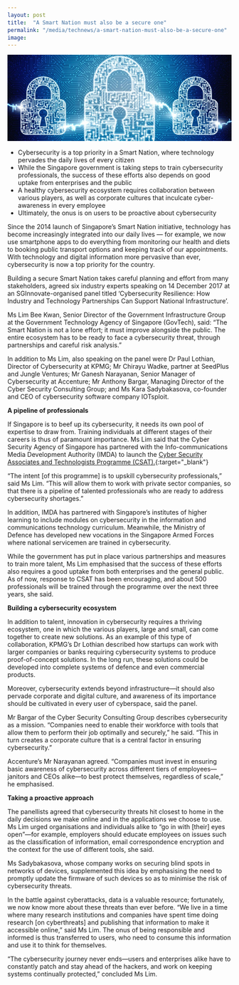 ```yaml
---
layout: post
title:  "A Smart Nation must also be a secure one"
permalink: "/media/technews/a-smart-nation-must-also-be-a-secure-one"
image: 
---
```


![a smart nation must also be a secure one](/images/technews/a-smart-nation-must-also-be-a-secure-on-part-1.jpg)

- Cybersecurity is a top priority in a Smart Nation, where technology pervades the daily lives of every citizen
- While the Singapore government is taking steps to train cybersecurity professionals, the success of these efforts also depends on good uptake from enterprises and the public 
- A healthy cybersecurity ecosystem requires collaboration between various players, as well as corporate cultures that inculcate cyber-awareness in every employee
- Ultimately, the onus is on users to be proactive about cybersecurity

Since the 2014 launch of Singapore’s Smart Nation initiative, technology has become increasingly integrated into our daily lives — for example, we now use smartphone apps to do everything from monitoring our health and diets to booking public transport options and keeping track of our appointments. With technology and digital information more pervasive than ever, cybersecurity is now a top priority for the country.

Building a secure Smart Nation takes careful planning and effort from many stakeholders, agreed six industry experts speaking on 14 December 2017 at an SGInnovate-organised panel titled ‘Cybersecurity Resilience: How Industry and Technology Partnerships Can Support National Infrastructure’.

Ms Lim Bee Kwan, Senior Director of the Government Infrastructure Group at the Government Technology Agency of Singapore (GovTech), said: “The Smart Nation is not a lone effort; it must improve alongside the public. The entire ecosystem has to be ready to face a cybersecurity threat, through partnerships and careful risk analysis.” 

In addition to Ms Lim, also speaking on the panel were Dr Paul Lothian, Director of Cybersecurity at KPMG; Mr Chirayu Wadke, partner at SeedPlus and Jungle Ventures; Mr Ganesh Narayanan, Senior Manager of Cybersecurity at Accenture; Mr Anthony Bargar, Managing Director of the Cyber Security Consulting Group; and Ms Kara Sadybakasova, co-founder and CEO of cybersecurity software company IOTsploit. 


**A pipeline of professionals**

If Singapore is to beef up its cybersecurity, it needs its own pool of expertise to draw from. Training individuals at different stages of their careers is thus of paramount importance. Ms Lim said that the Cyber Security Agency of Singapore has partnered with the Info-communications Media Development Authority (IMDA) to launch the [Cyber Security Associates and Technologists Programme (CSAT).](https://www.csa.gov.sg/programmes/csat){:target="_blank"} 

“The intent [of this programme] is to upskill cybersecurity professionals,” said Ms Lim. “This will allow them to work with private sector companies, so that there is a pipeline of talented professionals who are ready to address cybersecurity shortages.”

In addition, IMDA has partnered with Singapore’s institutes of higher learning to include modules on cybersecurity in the information and communications technology curriculum. Meanwhile, the Ministry of Defence has developed new vocations in the Singapore Armed Forces where national servicemen are trained in cybersecurity. 

While the government has put in place various partnerships and measures to train more talent, Ms Lim emphasised that the success of these efforts also requires a good uptake from both enterprises and the general public. As of now, response to CSAT has been encouraging, and about 500 professionals will be trained through the programme over the next three years, she said.  


**Building a cybersecurity ecosystem**

In addition to talent, innovation in cybersecurity requires a thriving ecosystem, one in which the various players, large and small, can come together to create new solutions. As an example of this type of collaboration, KPMG’s Dr Lothian described how startups can work with larger companies or banks requiring cybersecurity systems to produce proof-of-concept solutions. In the long run, these solutions could be developed into complete systems of defence and even commercial products. 

Moreover, cybersecurity extends beyond infrastructure—it should also pervade corporate and digital culture, and awareness of its importance should be cultivated in every user of cyberspace, said the panel. 

Mr Bargar of the Cyber Security Consulting Group describes cybersecurity as a mission. “Companies need to enable their workforce with tools that allow them to perform their job optimally and securely,” he said. “This in turn creates a corporate culture that is a central factor in ensuring cybersecurity.” 

Accenture’s Mr Narayanan agreed. “Companies must invest in ensuring basic awareness of cybersecurity across different tiers of employees—janitors and CEOs alike—to best protect themselves, regardless of scale,” he emphasised. 


**Taking a proactive approach**

The panellists agreed that cybersecurity threats hit closest to home in the daily decisions we make online and in the applications we choose to use. Ms Lim urged organisations and individuals alike to “go in with [their] eyes open”—for example, employers should educate employees on issues such as the classification of information, email correspondence encryption and the context for the use of different tools, she said.

Ms Sadybakasova, whose company works on securing blind spots in networks of devices, supplemented this idea by emphasising the need to promptly update the firmware of such devices so as to minimise the risk of cybersecurity threats. 

In the battle against cyberattacks, data is a valuable resource; fortunately, we now know more about these threats than ever before. “We live in a time where many research institutions and companies have spent time doing research [on cyberthreats] and publishing that information to make it accessible online,” said Ms Lim. The onus of being responsible and informed is thus transferred to users, who need to consume this information and use it to think for themselves.

“The cybersecurity journey never ends—users and enterprises alike have to constantly patch and stay ahead of the hackers, and work on keeping systems continually protected,” concluded Ms Lim.
